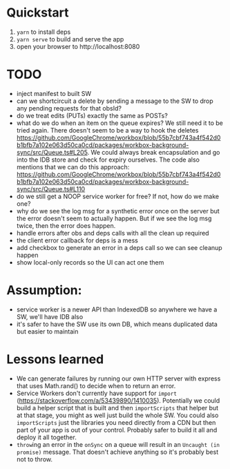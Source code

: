 # Quickstart
  1. `yarn` to install deps
  1. `yarn serve` to build and serve the app
  1. open your browser to http://localhost:8080

# TODO
  - inject manifest to built SW
  - can we shortcircuit a delete by sending a message to the SW to drop any
    pending requests for that obsId?
  - do we treat edits (PUTs) exactly the same as POSTs?
  - what do we do when an item on the queue expires? We still need it to
     be tried again. There doesn't seem to be a way to hook the deletes
     https://github.com/GoogleChrome/workbox/blob/55b7cbf743a4f542d0b1bfb7a102e063d50ca0cd/packages/workbox-background-sync/src/Queue.ts#L205.
     We could always break encapsulation and go into the IDB store and check
     for expiry ourselves. The code also mentions that we can do this approach:
     https://github.com/GoogleChrome/workbox/blob/55b7cbf743a4f542d0b1bfb7a102e063d50ca0cd/packages/workbox-background-sync/src/Queue.ts#L110
  - do we still get a NOOP service worker for free? If not, how do we make one?
  - why do we see the log msg for a synthetic error once on the server but the
      error doesn't seem to actually happen. But if we see the log msg twice,
      then the error does happen.
  - handle errors after obs and deps calls with all the clean up required
  - the client error callback for deps is a mess
  - add checkbox to generate an error in a deps call so we can see cleanup happen
  - show local-only records so the UI can act one them

# Assumption:
  - service worker is a newer API than IndexedDB so anywhere we have a SW, we'll
      have IDB also
  - it's safer to have the SW use its own DB, which means duplicated data but
      easier to maintain

# Lessons learned
  - We can generate failures by running our own HTTP server with express that
      uses Math.rand() to decide when to return an error.
  - Service Workers don't currently have support for `import`
    (https://stackoverflow.com/a/53439890/1410035). Potentially we could build a
    helper script that is built and then `importScripts` that helper but at that
    stage, you might as well just build the whole SW. You could also
    `importScripts` just the libraries you need directly from a CDN but then
    part of your app is out of your control. Probably safer to build it all and
    deploy it all together.
  - `throw`ing an error in the `onSync` on a queue will result in an `Uncaught
    (in promise)` message. That doesn't achieve anything so it's probably best
    not to throw.
